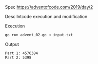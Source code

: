 Spec https://adventofcode.com/2019/day/2

Desc Intcode execution and modification

Execution

```bash
go run advent_02.go < input.txt
```

Output

```
Part 1: 4576384
Part 2: 5398
```

